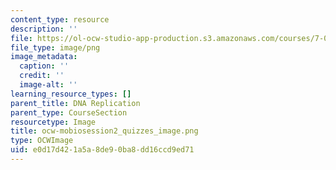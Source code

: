 ```yaml
---
content_type: resource
description: ''
file: https://ol-ocw-studio-app-production.s3.amazonaws.com/courses/7-01sc-fundamentals-of-biology-fall-2011/e0d17d421a5a8de90ba8dd16ccd9ed71_ocw-mobiosession2_quizzes_image.png
file_type: image/png
image_metadata:
  caption: ''
  credit: ''
  image-alt: ''
learning_resource_types: []
parent_title: DNA Replication
parent_type: CourseSection
resourcetype: Image
title: ocw-mobiosession2_quizzes_image.png
type: OCWImage
uid: e0d17d42-1a5a-8de9-0ba8-dd16ccd9ed71
---
```

